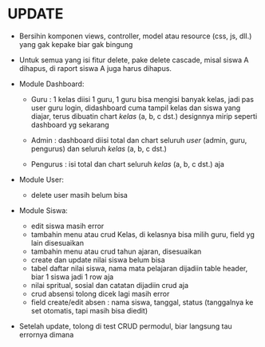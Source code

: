 # UPDATE

* Bersihin komponen views, controller, model atau resource (css, js, dll.) yang gak kepake biar gak bingung

* Untuk semua yang isi fitur delete, pake delete cascade, misal siswa A dihapus, di raport siswa A juga harus dihapus.

* Module Dashboard:
    - Guru : 1 kelas diisi 1 guru, 1 guru bisa mengisi banyak kelas, jadi pas user guru login, didashboard cuma tampil kelas dan siswa yang diajar, terus dibuatin chart _kelas_ (a, b, c dst.) designnya mirip seperti dashboard yg sekarang

    - Admin : dashboard diisi total dan chart seluruh _user_ (admin, guru, pengurus) dan seluruh _kelas_ (a, b, c dst.)

    - Pengurus : isi total dan chart seluruh _kelas_ (a, b, c dst.) aja

* Module User:
    - delete user masih belum bisa

* Module Siswa:
    - edit siswa masih error
    - tambahin menu atau crud Kelas, di kelasnya bisa milih guru, field yg lain disesuaikan
    - tambahin menu atau crud tahun ajaran, disesuaikan
    - create dan update nilai siswa belum bisa
    - tabel daftar nilai siswa, nama mata pelajaran dijadiin table header, biar 1 siswa jadi 1 row aja
    - nilai spritual, sosial dan catatan dijadiin crud aja 
    - crud absensi tolong dicek lagi masih error
    - field create/edit absen : nama siswa, tanggal, status (tanggalnya ke set otomatis, tapi masih bisa diedit)

*  Setelah update, tolong di test CRUD permodul, biar langsung tau errornya dimana
